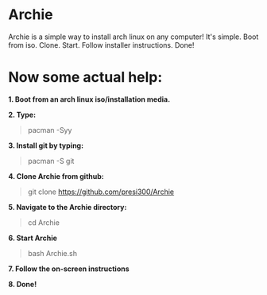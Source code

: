 # Archie
Archie is a simple way to install arch linux on any computer!
It's simple. Boot from iso. Clone. Start. Follow installer instructions. Done!


# Now some actual help:

**1. Boot from an arch linux iso/installation media.**


**2. Type:**
>pacman -Syy

**3. Install git by typing:**
>pacman -S git

**4. Clone Archie from github:**
>git clone https://github.com/presi300/Archie

**5. Navigate to the Archie directory:**
>cd Archie

**6. Start Archie**
>bash Archie.sh

**7. Follow the on-screen instructions**


**8. Done!**
